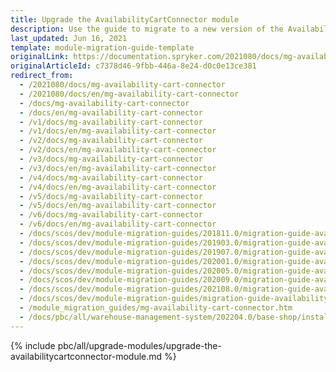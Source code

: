 ```yaml
---
title: Upgrade the AvailabilityCartConnector module
description: Use the guide to migrate to a new version of the AvailabilityCartConnector module.
last_updated: Jun 16, 2021
template: module-migration-guide-template
originalLink: https://documentation.spryker.com/2021080/docs/mg-availability-cart-connector
originalArticleId: c7378d46-9fbb-446a-8e24-d0c0e13ce381
redirect_from:
  - /2021080/docs/mg-availability-cart-connector
  - /2021080/docs/en/mg-availability-cart-connector
  - /docs/mg-availability-cart-connector
  - /docs/en/mg-availability-cart-connector
  - /v1/docs/mg-availability-cart-connector
  - /v1/docs/en/mg-availability-cart-connector
  - /v2/docs/mg-availability-cart-connector
  - /v2/docs/en/mg-availability-cart-connector
  - /v3/docs/mg-availability-cart-connector
  - /v3/docs/en/mg-availability-cart-connector
  - /v4/docs/mg-availability-cart-connector
  - /v4/docs/en/mg-availability-cart-connector
  - /v5/docs/mg-availability-cart-connector
  - /v5/docs/en/mg-availability-cart-connector
  - /v6/docs/mg-availability-cart-connector
  - /v6/docs/en/mg-availability-cart-connector
  - /docs/scos/dev/module-migration-guides/201811.0/migration-guide-availabilitycartconnector.html
  - /docs/scos/dev/module-migration-guides/201903.0/migration-guide-availabilitycartconnector.html
  - /docs/scos/dev/module-migration-guides/201907.0/migration-guide-availabilitycartconnector.html
  - /docs/scos/dev/module-migration-guides/202001.0/migration-guide-availabilitycartconnector.html
  - /docs/scos/dev/module-migration-guides/202005.0/migration-guide-availabilitycartconnector.html
  - /docs/scos/dev/module-migration-guides/202009.0/migration-guide-availabilitycartconnector.html
  - /docs/scos/dev/module-migration-guides/202108.0/migration-guide-availabilitycartconnector.html
  - /docs/scos/dev/module-migration-guides/migration-guide-availabilitycartconnector.html
  - /module_migration_guides/mg-availability-cart-connector.htm
  - /docs/pbc/all/warehouse-management-system/202204.0/base-shop/install-and-upgrade/upgrade-modules/upgrade-the-availabilitycartconnector-module.html
---
```


{% include pbc/all/upgrade-modules/upgrade-the-availabilitycartconnector-module.md %} <!-- To edit, see /_includes/pbc/all/upgrade-modules/upgrade-the-availabilitycartconnector-module.md -->
